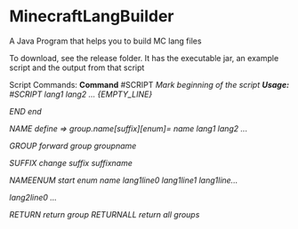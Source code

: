 # MinecraftLangBuilder
A Java Program that helps you to build MC lang files

To download, see the release folder. It has the executable jar, an example script and the output from that script

Script Commands:
<b>Command</b> #SCRIPT 
<i>Mark beginning of the script<i>
<b>Usage:</b>
#SCRIPT
lang1
lang2
...
<i>{EMPTY_LINE}</i>



END end


NAME define => group.name[suffix][enum]=<name>
name
lang1
lang2
...

GROUP forward group
groupname

SUFFIX change suffix
suffixname

NAMEENUM start enum
name
lang1line0
lang1line1
lang1line...

lang2line0
...

RETURN return group
RETURNALL return all groups
